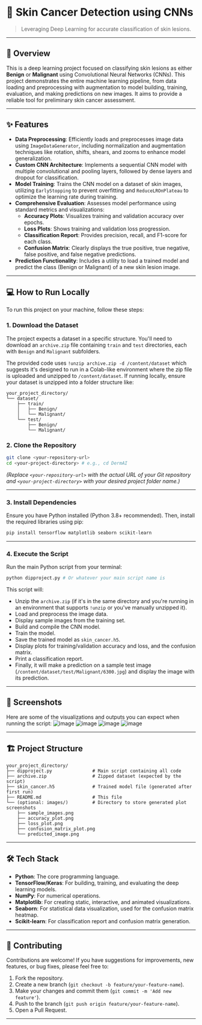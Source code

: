 # 🔬 Skin Cancer Detection using CNNs

> Leveraging Deep Learning for accurate classification of skin lesions.

-----

## 🚀 Overview

This is a deep learning project focused on classifying skin lesions as either **Benign** or **Malignant** using Convolutional Neural Networks (CNNs). This project demonstrates the entire machine learning pipeline, from data loading and preprocessing with augmentation to model building, training, evaluation, and making predictions on new images. It aims to provide a reliable tool for preliminary skin cancer assessment.

-----

## ✨ Features

  * **Data Preprocessing**: Efficiently loads and preprocesses image data using `ImageDataGenerator`, including normalization and augmentation techniques like rotation, shifts, shears, and zooms to enhance model generalization.
  * **Custom CNN Architecture**: Implements a sequential CNN model with multiple convolutional and pooling layers, followed by dense layers and dropout for classification.
  * **Model Training**: Trains the CNN model on a dataset of skin images, utilizing `EarlyStopping` to prevent overfitting and `ReduceLROnPlateau` to optimize the learning rate during training.
  * **Comprehensive Evaluation**: Assesses model performance using standard metrics and visualizations:
      * **Accuracy Plots**: Visualizes training and validation accuracy over epochs.
      * **Loss Plots**: Shows training and validation loss progression.
      * **Classification Report**: Provides precision, recall, and F1-score for each class.
      * **Confusion Matrix**: Clearly displays the true positive, true negative, false positive, and false negative predictions.
  * **Prediction Functionality**: Includes a utility to load a trained model and predict the class (Benign or Malignant) of a new skin lesion image.

-----

## 💻 How to Run Locally

To run this project on your machine, follow these steps:

### 1\. Download the Dataset

The project expects a dataset in a specific structure. You'll need to download an `archive.zip` file containing `train` and `test` directories, each with `Benign` and `Malignant` subfolders.

The provided code uses `!unzip archive.zip -d /content/dataset` which suggests it's designed to run in a Colab-like environment where the zip file is uploaded and unzipped to `/content/dataset`. If running locally, ensure your dataset is unzipped into a folder structure like:

```
your_project_directory/
└── dataset/
    ├── train/
    │   ├── Benign/
    │   └── Malignant/
    └── test/
        ├── Benign/
        └── Malignant/
```

### 2\. Clone the Repository

```bash
git clone <your-repository-url>
cd <your-project-directory> # e.g., cd DermAI
```

*(Replace `<your-repository-url>` with the actual URL of your Git repository and `<your-project-directory>` with your desired project folder name.)*

-----

### 3\. Install Dependencies

Ensure you have Python installed (Python 3.8+ recommended). Then, install the required libraries using pip:

```bash
pip install tensorflow matplotlib seaborn scikit-learn
```

-----

### 4\. Execute the Script

Run the main Python script from your terminal:

```bash
python dipproject.py # Or whatever your main script name is
```

This script will:

  * Unzip the `archive.zip` (if it's in the same directory and you're running in an environment that supports `!unzip` or you've manually unzipped it).
  * Load and preprocess the image data.
  * Display sample images from the training set.
  * Build and compile the CNN model.
  * Train the model.
  * Save the trained model as `skin_cancer.h5`.
  * Display plots for training/validation accuracy and loss, and the confusion matrix.
  * Print a classification report.
  * Finally, it will make a prediction on a sample test image (`/content/dataset/test/Malignant/6300.jpg`) and display the image with its prediction.

-----

## 📸 Screenshots

Here are some of the visualizations and outputs you can expect when running the script:
![image](https://github.com/user-attachments/assets/dd9126c0-df0b-4d53-9e6f-60d9b1096afc)
![image](https://github.com/user-attachments/assets/52aed874-0174-41a2-8c7b-d59fb7af1e76)
![image](https://github.com/user-attachments/assets/a1fb32ea-8a53-4de3-8a18-5325f9c584e7)
![image](https://github.com/user-attachments/assets/e4207d04-2a61-4be8-afc3-282618d82ad9)

-----

## 🏗 Project Structure

```
your_project_directory/
├── dipproject.py               # Main script containing all code
├── archive.zip                 # Zipped dataset (expected by the script)
├── skin_cancer.h5              # Trained model file (generated after first run)
├── README.md                   # This file
└── (optional: images/)         # Directory to store generated plot screenshots
    ├── sample_images.png
    ├── accuracy_plot.png
    ├── loss_plot.png
    ├── confusion_matrix_plot.png
    └── predicted_image.png
```

-----

## 🛠 Tech Stack

  * **Python**: The core programming language.
  * **TensorFlow/Keras**: For building, training, and evaluating the deep learning models.
  * **NumPy**: For numerical operations.
  * **Matplotlib**: For creating static, interactive, and animated visualizations.
  * **Seaborn**: For statistical data visualization, used for the confusion matrix heatmap.
  * **Scikit-learn**: For classification report and confusion matrix generation.

-----

## 🤝 Contributing

Contributions are welcome\! If you have suggestions for improvements, new features, or bug fixes, please feel free to:

1.  Fork the repository.
2.  Create a new branch (`git checkout -b feature/your-feature-name`).
3.  Make your changes and commit them (`git commit -m 'Add new feature'`).
4.  Push to the branch (`git push origin feature/your-feature-name`).
5.  Open a Pull Request.

-----
